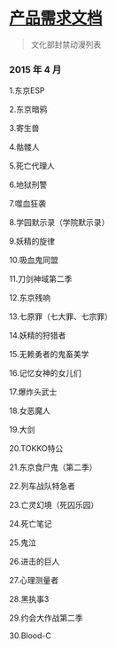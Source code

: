 # [产品需求文档](/)

> 文化部封禁动漫列表

### 2015 年 4 月

1.东京ESP

2.东京暗鸦

3.寄生兽

4.骷髅人

5.死亡代理人

6.地狱刑警

7.噬血狂袭

8.学园默示录（学院默示录）

9.妖精的旋律

10.吸血鬼同盟

11.刀剑神域第二季

12.东京残响

13.七原罪（七大罪、七宗罪）

14.妖精的狩猎者

15.无赖勇者的鬼畜美学

16.记忆女神的女儿们

17.爆炸头武士

18.女恶魔人

19.大剑

20.TOKKO特公

21.东京食尸鬼（第二季）

22.列车战队特急者

23.亡灵幻境（死囚乐园）

24.死亡笔记

25.鬼泣

26.进击的巨人

27.心理测量者

28.黑执事3

29.约会大作战第二季
   
30.Blood-C